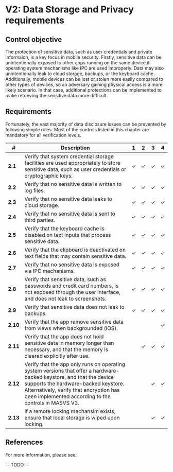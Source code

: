 # V2: Data Storage and Privacy requirements

## Control objective

The protection of sensitive data, such as user credentials and private informaion, is a key focus in mobile security. Firstly, sensitive data can be unintentionally exposed to other apps running on the same device if operating system mechanisms like IPC are used improperly. Data may also unintentionally leak to cloud storage, backups, or the keyboard cache. Additionally, mobile devices can be lost or stolen more easily compared to other types of devices, so an adversary gaining physical access is a more likely scenario. In that case, additional protections can be implemented to make retrieving the sensitive data more difficult.

## Requirements

Fortunately, the vast majority of data disclosure issues can be prevented by following simple rules. Most of the controls listed in this chapter are mandatory for all verification levels.

| # | Description | 1 | 2 | 3 | 4 |
| --- | --- | --- | --- | --- | --- |
| **2.1** | Verify that system credential storage facilities are used appropriately to store sensitive data, such as user credentials or cryptographic keys. | ✓ | ✓ | ✓ | ✓ |
| **2.2** | Verify that no sensitive data is written to log files. | ✓ | ✓ | ✓ | ✓ |
| **2.3** | Verify that no sensitive data leaks to cloud storage. | ✓ | ✓ | ✓ | ✓ |
| **2.4** | Verify that no sensitive data is sent to third parties. | ✓ | ✓ | ✓ | ✓ |
| **2.5** | Verify that the keyboard cache is disabled on text inputs that process sensitive data. | ✓ | ✓ | ✓ | ✓ |
| **2.6** | Verify that the clipboard is deactivated on text fields that may contain sensitive data. | ✓ | ✓ | ✓ | ✓ |
| **2.7** | Verify that no sensitive data is exposed via IPC mechanisms. | ✓ | ✓ | ✓ | ✓ |
| **2.8** | Verify that sensitive data, such as passwords and credit card numbers, is not exposed through the user interface, and does not leak to screenshots. | ✓ | ✓ | ✓ | ✓ |
| **2.9** | Verify that sensitive data does not leak to backups. | ✓ | ✓ | ✓ | ✓ |
| **2.10** | Verify that the app remove sensitive data from views when backgrounded (iOS). |  |  | | ✓ |
| **2.11** | Verify that the app does not hold sensitive data in memory longer than necessary, and that the memory is cleared explicitly after use. |  | ✓ | ✓ | ✓ |
| **2.12** | Verify that the app only runs on operating system versions that offer a hardware-backed keystore, and that the device supports the hardware-backed keystore. Alternatively, verify that encryption has been implemented according to the controls in MASVS V3. |  |  | ✓ | ✓ |
| **2.13** | If a remote locking mechansim exists, ensure that local storage is wiped upon locking. |  |  | ✓ | ✓ |

## References

For more information, please see:

-- TODO --
